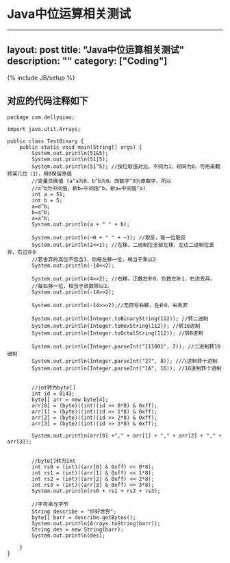 ﻿# Java中位运算相关测试

---
layout: post
title: "Java中位运算相关测试"
description: ""
category: ["Coding"]
---
{% include JB/setup %}

## 对应的代码注释如下

    package com.dellyqiao;
    
    import java.util.Arrays;
    
    public class TestBinary {
    	public static void main(String[] args) {
    		System.out.println(51&5);
    		System.out.println(51|5);
    		System.out.println(51^5); //按位取值对比，不同为1，相同为0，可用来翻转某几位（1），用0保留原值
    		//变量交换值 (a^a为0，b^b为0。而数字^0为原数字。所以
    		//a^b为中间值，新b=中间值^b，新a=中间值^a)
    		int a = 51;
    		int b = 5;
    		a=a^b;
    		b=a^b;
    		a=a^b;
    		System.out.println(a + " " + b);
    		
    		System.out.println(~0 + " " + ~1); //取反，每一位取反
    		System.out.println(2<<1); //左移。二进制位全部左移，左边二进制位丢弃，右边补0
    		//若舍弃的高位不包含1，则每左移一位，相当于乘以2
    		System.out.println(-14<<2);
    		
    		System.out.println(4>>2); //右移。正数左补0，负数左补1，右边丢弃。
    		//每右移一位，相当于该数除以2。
    		System.out.println(-14>>2);
    		
    		System.out.println(-14>>>2);//无符号右移。左补0，右丢弃
    		
    		System.out.println(Integer.toBinaryString(112)); //转二进制
    		System.out.println(Integer.toHexString(112)); //转16进制
    		System.out.println(Integer.toOctalString(112)); //转8进制
    		
    		System.out.println(Integer.parseInt("111001", 2)); //二进制转10进制
    		System.out.println(Integer.parseInt("27", 8)); //八进制转十进制
    		System.out.println(Integer.parseInt("1A", 16)); //16进制转十进制
    		
    		
    		//int转为byte[]
    		int id = 8143;
    		byte[] arr = new byte[4];
    		arr[0] = (byte)((int)(id >> 0*8) & 0xff);
    		arr[1] = (byte)((int)(id >> 1*8) & 0xff);
    		arr[2] = (byte)((int)(id >> 2*8) & 0xff);
    		arr[3] = (byte)((int)(id >> 3*8) & 0xff);
    		
    		System.out.println(arr[0] +"," + arr[1] + "," + arr[2] + "," + arr[3]);
    		
    		
    		//byte[]转为int
    		int rs0 = (int)((arr[0] & 0xff) << 0*8);
    		int rs1 = (int)((arr[1] & 0xff) << 1*8);
    		int rs2 = (int)((arr[2] & 0xff) << 2*8);
    		int rs3 = (int)((arr[3] & 0xff) << 3*8);
    		System.out.println(rs0 + rs1 + rs2 + rs3);
    		
    		//字符串与字节
    		String describe = "你好世界";
    		byte[] barr = describe.getBytes();
    		System.out.println(Arrays.toString(barr));
    		String des = new String(barr);
    		System.out.println(des);
    		
    	}
    }
